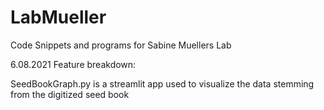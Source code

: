 # LabMueller
Code Snippets and programs for Sabine Muellers Lab

6.08.2021 Feature breakdown:

SeedBookGraph.py is a streamlit app used to visualize the data stemming from the digitized seed book
